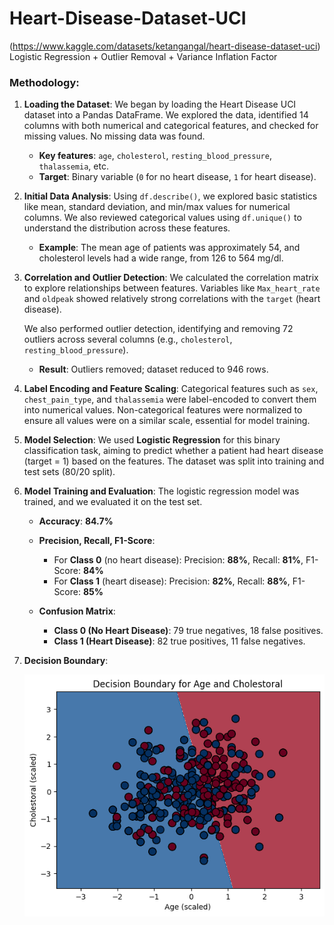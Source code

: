 # Heart-Disease-Dataset-UCI 
(https://www.kaggle.com/datasets/ketangangal/heart-disease-dataset-uci)
Logistic Regression + Outlier Removal + Variance Inflation Factor 

### Methodology:

1. **Loading the Dataset**:
   We began by loading the Heart Disease UCI dataset into a Pandas DataFrame. We explored the data, identified 14 columns with both numerical and categorical features, and checked for missing values. No missing data was found.

   - **Key features**: `age`, `cholesterol`, `resting_blood_pressure`, `thalassemia`, etc.
   - **Target**: Binary variable (`0` for no heart disease, `1` for heart disease).

2. **Initial Data Analysis**:
   Using `df.describe()`, we explored basic statistics like mean, standard deviation, and min/max values for numerical columns. We also reviewed categorical values using `df.unique()` to understand the distribution across these features.

   - **Example**: The mean age of patients was approximately 54, and cholesterol levels had a wide range, from 126 to 564 mg/dl.

3. **Correlation and Outlier Detection**:
   We calculated the correlation matrix to explore relationships between features. Variables like `Max_heart_rate` and `oldpeak` showed relatively strong correlations with the `target` (heart disease).

   We also performed outlier detection, identifying and removing 72 outliers across several columns (e.g., `cholesterol`, `resting_blood_pressure`).

   - **Result**: Outliers removed; dataset reduced to 946 rows.

4. **Label Encoding and Feature Scaling**:
   Categorical features such as `sex`, `chest_pain_type`, and `thalassemia` were label-encoded to convert them into numerical values. Non-categorical features were normalized to ensure all values were on a similar scale, essential for model training.

5. **Model Selection**: 
   We used **Logistic Regression** for this binary classification task, aiming to predict whether a patient had heart disease (target = 1) based on the features. The dataset was split into training and test sets (80/20 split).

6. **Model Training and Evaluation**:
   The logistic regression model was trained, and we evaluated it on the test set. 

   - **Accuracy**: **84.7%**
   - **Precision, Recall, F1-Score**: 
     - For **Class 0** (no heart disease): Precision: **88%**, Recall: **81%**, F1-Score: **84%**
     - For **Class 1** (heart disease): Precision: **82%**, Recall: **88%**, F1-Score: **85%**

   - **Confusion Matrix**: 
     - **Class 0 (No Heart Disease)**: 79 true negatives, 18 false positives.
     - **Class 1 (Heart Disease)**: 82 true positives, 11 false negatives.

7. **Decision Boundary**:

   
     ![Alt text](2.png)

  

